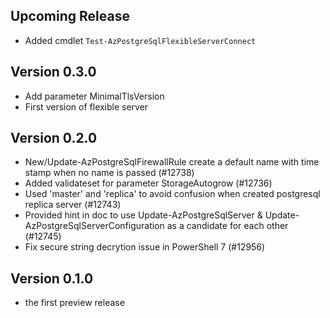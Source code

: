 <!--
    Please leave this section at the top of the change log.

    Changes for the upcoming release should go under the section titled "Upcoming Release", and should adhere to the following format:

    ## Upcoming Release
    * Overview of change #1
        - Additional information about change #1
    * Overview of change #2
        - Additional information about change #2
        - Additional information about change #2
    * Overview of change #3
    * Overview of change #4
        - Additional information about change #4

    ## YYYY.MM.DD - Version X.Y.Z (Previous Release)
    * Overview of change #1
        - Additional information about change #1
-->
## Upcoming Release
* Added cmdlet `Test-AzPostgreSqlFlexibleServerConnect`

## Version 0.3.0
* Add parameter MinimalTlsVersion
* First version of flexible server

## Version 0.2.0
* New/Update-AzPostgreSqlFirewallRule create a default name with time stamp when no name is passed (#12738)
* Added validateset for parameter StorageAutogrow (#12736)
* Used 'master' and 'replica' to avoid confusion when created postgresql replica server (#12743)
* Provided hint in doc to use Update-AzPostgreSqlServer & Update-AzPostgreSqlServerConfiguration as a candidate for each other (#12745)
* Fix secure string decrytion issue in PowerShell 7 (#12956)

## Version 0.1.0
* the first preview release

